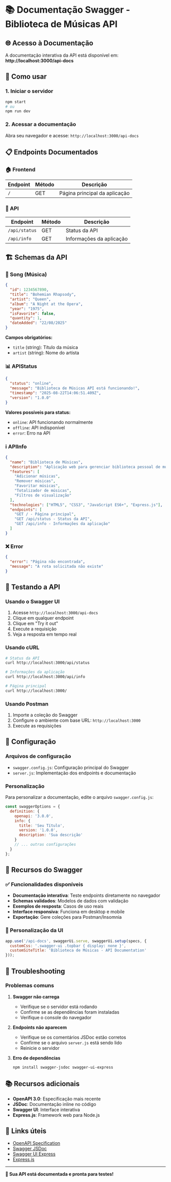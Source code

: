 # 📚 Documentação Swagger - Biblioteca de Músicas API

## 🌐 Acesso à Documentação

A documentação interativa da API está disponível em:
**http://localhost:3000/api-docs**

## 🚀 Como usar

### 1. Iniciar o servidor
```bash
npm start
# ou
npm run dev
```

### 2. Acessar a documentação
Abra seu navegador e acesse: `http://localhost:3000/api-docs`

## 📋 Endpoints Documentados

### 🏠 Frontend
| Endpoint | Método | Descrição |
|----------|--------|-----------|
| `/` | GET | Página principal da aplicação |

### 🔌 API
| Endpoint | Método | Descrição |
|----------|--------|-----------|
| `/api/status` | GET | Status da API |
| `/api/info` | GET | Informações da aplicação |

## 🏗️ Schemas da API

### 🎵 Song (Música)
```json
{
  "id": 1234567890,
  "title": "Bohemian Rhapsody",
  "artist": "Queen",
  "album": "A Night at the Opera",
  "year": "1975",
  "isFavorite": false,
  "quantity": 1,
  "dateAdded": "22/08/2025"
}
```

**Campos obrigatórios:**
- `title` (string): Título da música
- `artist` (string): Nome do artista

### 📊 APIStatus
```json
{
  "status": "online",
  "message": "Biblioteca de Músicas API está funcionando!",
  "timestamp": "2025-08-22T14:06:51.409Z",
  "version": "1.0.0"
}
```

**Valores possíveis para status:**
- `online`: API funcionando normalmente
- `offline`: API indisponível
- `error`: Erro na API

### ℹ️ APIInfo
```json
{
  "name": "Biblioteca de Músicas",
  "description": "Aplicação web para gerenciar biblioteca pessoal de músicas",
  "features": [
    "Adicionar músicas",
    "Remover músicas",
    "Favoritar músicas",
    "Totalizador de músicas",
    "Filtros de visualização"
  ],
  "technologies": ["HTML5", "CSS3", "JavaScript ES6+", "Express.js"],
  "endpoints": [
    "GET / - Página principal",
    "GET /api/status - Status da API",
    "GET /api/info - Informações da aplicação"
  ]
}
```

### ❌ Error
```json
{
  "error": "Página não encontrada",
  "message": "A rota solicitada não existe"
}
```

## 🧪 Testando a API

### Usando o Swagger UI
1. Acesse `http://localhost:3000/api-docs`
2. Clique em qualquer endpoint
3. Clique em "Try it out"
4. Execute a requisição
5. Veja a resposta em tempo real

### Usando cURL
```bash
# Status da API
curl http://localhost:3000/api/status

# Informações da aplicação
curl http://localhost:3000/api/info

# Página principal
curl http://localhost:3000/
```

### Usando Postman
1. Importe a coleção do Swagger
2. Configure o ambiente com base URL: `http://localhost:3000`
3. Execute as requisições

## 🔧 Configuração

### Arquivos de configuração
- `swagger.config.js`: Configuração principal do Swagger
- `server.js`: Implementação dos endpoints e documentação

### Personalização
Para personalizar a documentação, edite o arquivo `swagger.config.js`:

```javascript
const swaggerOptions = {
  definition: {
    openapi: '3.0.0',
    info: {
      title: 'Seu Título',
      version: '1.0.0',
      description: 'Sua descrição'
    }
    // ... outras configurações
  }
};
```

## 🌟 Recursos do Swagger

### ✅ Funcionalidades disponíveis
- **Documentação interativa**: Teste endpoints diretamente no navegador
- **Schemas validados**: Modelos de dados com validação
- **Exemplos de resposta**: Casos de uso reais
- **Interface responsiva**: Funciona em desktop e mobile
- **Exportação**: Gere coleções para Postman/Insomnia

### 🎨 Personalização da UI
```javascript
app.use('/api-docs', swaggerUi.serve, swaggerUi.setup(specs, {
  customCss: '.swagger-ui .topbar { display: none }',
  customSiteTitle: 'Biblioteca de Músicas - API Documentation'
}));
```

## 🚨 Troubleshooting

### Problemas comuns

1. **Swagger não carrega**
   - Verifique se o servidor está rodando
   - Confirme se as dependências foram instaladas
   - Verifique o console do navegador

2. **Endpoints não aparecem**
   - Verifique se os comentários JSDoc estão corretos
   - Confirme se o arquivo `server.js` está sendo lido
   - Reinicie o servidor

3. **Erro de dependências**
   ```bash
   npm install swagger-jsdoc swagger-ui-express
   ```

## 📚 Recursos adicionais

- **OpenAPI 3.0**: Especificação mais recente
- **JSDoc**: Documentação inline no código
- **Swagger UI**: Interface interativa
- **Express.js**: Framework web para Node.js

## 🔗 Links úteis

- [OpenAPI Specification](https://swagger.io/specification/)
- [Swagger JSDoc](https://github.com/Surnet/swagger-jsdoc)
- [Swagger UI Express](https://github.com/scottie1984/swagger-ui-express)
- [Express.js](https://expressjs.com/)

---

**🎵 Sua API está documentada e pronta para testes!** 